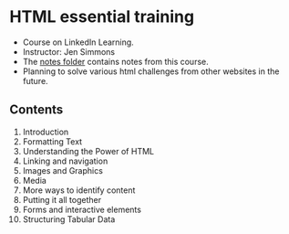 # HTML essential training

- Course on LinkedIn Learning. <br>
- Instructor: Jen Simmons
- The [notes folder](/notes) contains notes from this course.
- Planning to solve various html challenges from other websites in the future.

## Contents

1. Introduction
2. Formatting Text
3. Understanding the Power of HTML
4. Linking and navigation
5. Images and Graphics
6. Media
7. More ways to identify content
8. Putting it all together
9. Forms and interactive elements
10. Structuring Tabular Data 

